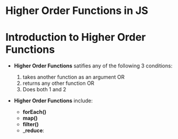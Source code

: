 # Higher Order Functions in JS

# Introduction to Higher Order Functions
* __Higher Order Functions__ satifies any of the following 3 conditions:
    1. takes another function as an argument OR
    2. returns any other function OR
    3. Does both 1 and 2

* __Higher Order Functions__ include:
    * __forEach()__
    * __map()__
    * __filter()__
    * ___reduce__: